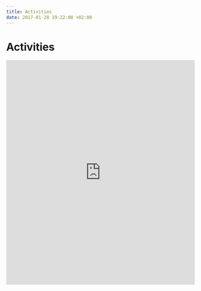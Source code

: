 ```yaml
---
title: Activities
date: 2017-01-28 19:22:00 +02:00
---
```


# Activities
<iframe src="https://calendar.google.com/calendar/embed?showTitle=0&amp;showNav=0&amp;showPrint=0&amp;showTabs=0&amp;showCalendars=0&amp;showTz=0&amp;height=600&amp;wkst=2&amp;bgcolor=%23ffffff&amp;src=q512lvgbuo39o0b7cgcmef4g1g%40group.calendar.google.com&amp;color=%2323164E&amp;ctz=Europe%2FHelsinki" style="border-width:0" width="100%" height="600" frameborder="0" scrolling="no"></iframe>
